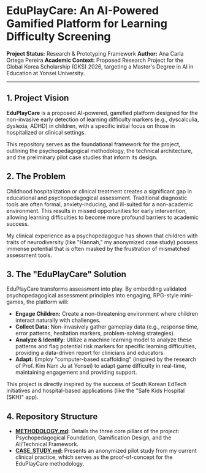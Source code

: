 # EduPlayCare: An AI-Powered Gamified Platform for Learning Difficulty Screening

**Project Status:** Research & Prototyping Framework
**Author:** Ana Carla Ortega Pereira
**Academic Context:** Proposed Research Project for the Global Korea Scholarship (GKS) 2026, targeting a Master's Degree in AI in Education at Yonsei University.

---

## 1. Project Vision

**EduPlayCare** is a proposed AI-powered, gamified platform designed for the non-invasive early detection of learning difficulty markers (e.g., dyscalculia, dyslexia, ADHD) in children, with a specific initial focus on those in hospitalized or clinical settings.

This repository serves as the foundational framework for the project, outlining the psychopedagogical methodology, the technical architecture, and the preliminary pilot case studies that inform its design.

## 2. The Problem

Childhood hospitalization or clinical treatment creates a significant gap in educational and psychopedagogical assessment. Traditional diagnostic tools are often formal, anxiety-inducing, and ill-suited for a non-academic environment. This results in missed opportunities for early intervention, allowing learning difficulties to become more profound barriers to academic success.

My clinical experience as a psychopedagogue has shown that children with traits of neurodiversity (like "Hannah," my anonymized case study) possess immense potential that is often masked by the frustration of mismatched assessment tools.

## 3. The "EduPlayCare" Solution

EduPlayCare transforms assessment into play. By embedding validated psychopedagogical assessment principles into engaging, RPG-style mini-games, the platform will:

* **Engage Children:** Create a non-threatening environment where children interact naturally with challenges.
* **Collect Data:** Non-invasively gather gameplay data (e.g., response time, error patterns, hesitation markers, problem-solving strategies).
* **Analyze & Identify:** Utilize a machine learning model to analyze these patterns and flag potential risk markers for specific learning difficulties, providing a data-driven report for clinicians and educators.
* **Adapt:** Employ "computer-based scaffolding" (inspired by the research of Prof. Kim Nam Ju at Yonsei) to adapt game difficulty in real-time, maintaining engagement and providing support.

This project is directly inspired by the success of South Korean EdTech initiatives and hospital-based applications (like the "Safe Kids Hospital (SKH)" app).

## 4. Repository Structure

* **[METHODOLOGY.md](METHODOLOGY.md):** Details the three core pillars of the project: Psychopedagogical Foundation, Gamification Design, and the AI/Technical Framework.
* **[CASE_STUDY.md](CASE_STUDY.md):** Presents an anonymized pilot study from my current clinical practice, which serves as the proof-of-concept for the EduPlayCare methodology.
